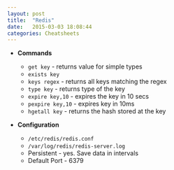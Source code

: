 ```yaml
---
layout: post
title:  "Redis"
date:   2015-03-03 18:08:44
categories: Cheatsheets
---
```


* __Commands__
  * `get key` - returns value for simple types
  * `exists key` 
  * `keys regex` - returns all keys matching the regex
  * `type key` - returns type of the key
  * `expire key,10` - expires the key in 10 secs
  * `pexpire key,10` - expires key in 10ms
  * `hgetall key` - returns the hash stored at the key

* __Configuration__
  * `/etc/redis/redis.conf`
  * `/var/log/redis/redis-server.log`
  * Persistent - yes. Save data in intervals
  * Default Port - 6379